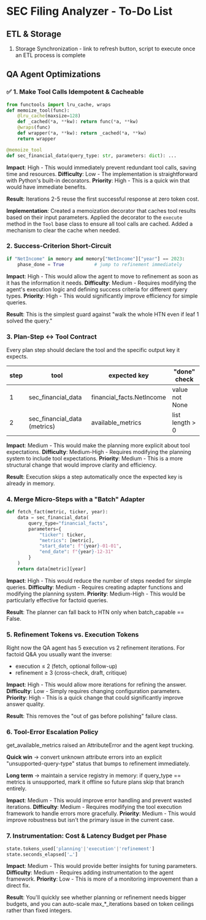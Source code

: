 # SEC Filing Analyzer - To-Do List

## ETL & Storage
1. Storage Synchronization - link to refresh button, script to execute once an ETL process is complete

## QA Agent Optimizations

### ✅ 1. Make Tool Calls Idempotent & Cacheable

```python
from functools import lru_cache, wraps
def memoize_tool(func):
    @lru_cache(maxsize=128)
    def _cached(*a, **kw): return func(*a, **kw)
    @wraps(func)
    def wrapper(*a, **kw): return _cached(*a, **kw)
    return wrapper

@memoize_tool
def sec_financial_data(query_type: str, parameters: dict): ...
```

**Impact**: High - This would immediately prevent redundant tool calls, saving time and resources.
**Difficulty**: Low - The implementation is straightforward with Python's built-in decorators.
**Priority**: High - This is a quick win that would have immediate benefits.

**Result**: Iterations 2-5 reuse the first successful response at zero token cost.

**Implementation**: Created a memoization decorator that caches tool results based on their input parameters. Applied the decorator to the `execute` method in the `Tool` base class to ensure all tool calls are cached. Added a mechanism to clear the cache when needed.

### 2. Success-Criterion Short-Circuit

```python
if "NetIncome" in memory and memory["NetIncome"]["year"] == 2023:
    phase_done = True           # jump to refinement immediately
```

**Impact**: High - This would allow the agent to move to refinement as soon as it has the information it needs.
**Difficulty**: Medium - Requires modifying the agent's execution logic and defining success criteria for different query types.
**Priority**: High - This would significantly improve efficiency for simple queries.

**Result**: This is the simplest guard against "walk the whole HTN even if leaf 1 solved the query."

### 3. Plan-Step ↔ Tool Contract

Every plan step should declare the tool and the specific output key it expects.

| step | tool | expected key | "done" check |
|------|------|--------------|---------------|
| 1 | sec_financial_data | financial_facts.NetIncome | value not None |
| 2 | sec_financial_data (metrics) | available_metrics | list length > 0 |

**Impact**: Medium - This would make the planning more explicit about tool expectations.
**Difficulty**: Medium-High - Requires modifying the planning system to include tool expectations.
**Priority**: Medium - This is a more structural change that would improve clarity and efficiency.

**Result**: Execution skips a step automatically once the expected key is already in memory.

### 4. Merge Micro-Steps with a "Batch" Adapter

```python
def fetch_fact(metric, ticker, year):
    data = sec_financial_data(
        query_type="financial_facts",
        parameters={
            "ticker": ticker,
            "metrics": [metric],
            "start_date": f"{year}-01-01",
            "end_date": f"{year}-12-31"
        }
    )
    return data[metric][year]
```

**Impact**: High - This would reduce the number of steps needed for simple queries.
**Difficulty**: Medium - Requires creating adapter functions and modifying the planning system.
**Priority**: Medium-High - This would be particularly effective for factoid queries.

**Result**: The planner can fall back to HTN only when batch_capable == False.

### 5. Refinement Tokens vs. Execution Tokens

Right now the QA agent has 5 execution vs 2 refinement iterations.
For factoid Q&A you usually want the inverse:

- execution ≤ 2 (fetch, optional follow-up)
- refinement ≥ 3 (cross-check, draft, critique)

**Impact**: High - This would allow more iterations for refining the answer.
**Difficulty**: Low - Simply requires changing configuration parameters.
**Priority**: High - This is a quick change that could significantly improve answer quality.

**Result**: This removes the "out of gas before polishing" failure class.

### 6. Tool-Error Escalation Policy

get_available_metrics raised an AttributeError and the agent kept trucking.

**Quick win** → convert unknown attribute errors into an explicit "unsupported-query-type" status that bumps to refinement immediately.

**Long term** → maintain a service registry in memory: if query_type == metrics is unsupported, mark it offline so future plans skip that branch entirely.

**Impact**: Medium - This would improve error handling and prevent wasted iterations.
**Difficulty**: Medium - Requires modifying the tool execution framework to handle errors more gracefully.
**Priority**: Medium - This would improve robustness but isn't the primary issue in the current case.

### 7. Instrumentation: Cost & Latency Budget per Phase

```python
state.tokens_used['planning'|'execution'|'refinement']
state.seconds_elapsed['…']
```

**Impact**: Medium - This would provide better insights for tuning parameters.
**Difficulty**: Medium - Requires adding instrumentation to the agent framework.
**Priority**: Low - This is more of a monitoring improvement than a direct fix.

**Result**: You'll quickly see whether planning or refinement needs bigger budgets, and you can auto-scale max_*_iterations based on token ceilings rather than fixed integers.